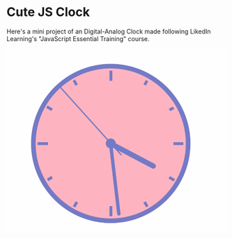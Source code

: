 # Cute JS Clock

Here's a mini project of an Digital-Analog Clock made following LikedIn Learning's "JavaScript Essential Training" course.

![Clock Gif](./cute-clock-js.gif)
